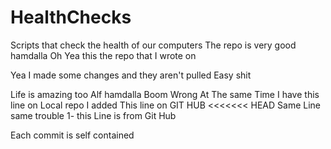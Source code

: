 # HealthChecks
Scripts that check the health of our computers
The repo is very good hamdalla
Oh Yea this the repo that I wrote on

Yea I made some changes and they aren't pulled
Easy shit

Life is amazing too Alf hamdalla
Boom Wrong 
At The same Time I have this line on Local repo 
I added This line on GIT HUB
<<<<<<< HEAD
Same Line same trouble
1- this Line is from Git Hub

Each commit is self contained 